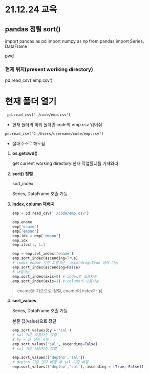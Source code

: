 # 21.12.24 교육
## pandas 정렬 sort()

import pandas as pd
import numpy as np
from pandas import Series, DataFrame

pwd
### 현재 위치(present woriking directory)

 pd.read_csv('emp.csv')
# 현재 폴더 열기
` pd.read_csv('./code/emp.csv')`

- 현재 폴더의 하위 폴더인 code의 emp.csv 읽어줘 

`pd.read_csv("C:/Users/username/code/emp.csv") `

- 절대주소로 해도됨

1. **os.getcwd()**

   get current working directory 현재 작업폴더를 가져와라

2. **sort() 정렬**

   sort_index

   Series, DataFrame 호출 가능

3. **index, column 재배치**

   ```python
   emp = pd.read_csv('./code/emp.csv')
   
   emp.ename
   emp['ename']
   emp['empno']
   emp.idx = emp['empno']
   emp.idx
   emp.iloc[:, 1:]
   
   emp = emp.set_index('ename')
   emp.sort_index(ascending=True)  
   # index ename 기준 오름차순, ascending=True 생략 가능
   emp.sort_index(ascending=False)
   # 내림차순
   emp.sort_index(axis=0) # index의 오름차순
   emp.sort_index(axis=1) # column의 오름차순
   
   ```

> ename을 기준으로 정렬, ename이 index가 됨

4. **sort_values**

   Series, DataFrame 호출 가능

   본문 값(value)으로 정렬

   ```python
   emp.sort_values(by = 'sal')
   # sal 기준 오름차순 정렬
   # by = 은 생략 가능
   emp.sort_values('sal', ascending=False)
   # sal 기준 내림차순 정렬
   
   emp.sort_values(['deptno','sal'])
   # deptno 기준 먼저 배열 후 sal 기준 배열
   emp.sort_values(['deptno','sal'], ascending = [True, False])
   ```

   
